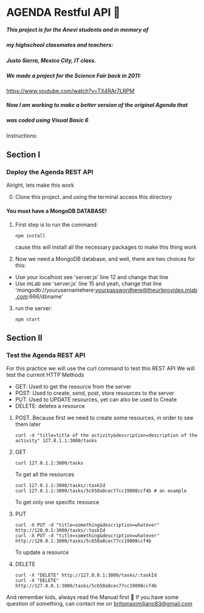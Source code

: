 # AGENDA Restful API 🤘

##### This project is for the Anevi students and in memory of 
##### my highschool classmates and teachers: 
##### Justo Sierra, Mexico City, IT class.
##### We made a project for the Science Fair back in 2011: 
https://www.youtube.com/watch?v=TX4RAr7LRPM
##### Now I am working to make a better version of the original Agenda that
##### was coded using Visual Basic 6


Instructions:

## Section I 
### Deploy the Agenda REST API

Alright, lets make this work

0. Clone this project. and using the terminal access this directory
#### You must have a MongoDB DATABASE!

1. First step is to run the command: 
    ```
    npm install
    ```
    cause this will install all the necessary packages to make this thing work

2. Now we need a MongoDB database, and well, there are two choices for this:
- Use your localhost
see 'server.js' line 12 and change that line
- Use mLab 
see 'server.js' line 15 and yeah, change that line
'mongodb://yourusernamehere:yourpasswordhere@theurlprovides.mlab.com:666/dbname'

3. run the server:
    ```
    npm start
    ```

## Section II 
### Test the Agenda REST API

For this practice we will use the curl command to test this REST API
We will test the current HTTP Methods
- GET: Used to get the resource from the server
- POST: Used to create, send, post, store resources to the server
- PUT: Used to UPDATE resources, yet can also be used to Create
- DELETE: deletes a resource

1. POST. Because first we need to create some resources, in order to see them later
    ```
    curl -d "title=title of the activity&description=description of the activity" 127.0.1.1:3000/tasks
    ```

2. GET
    ```
    curl 127.0.1.1:3000/tasks
    ```
    To get all the resources

    ```
    curl 127.0.1.1:3000/tasks/:taskId
    curl 127.0.1.1:3000/tasks/5c658a8cec77cc19008ccf4b # an example
    ```
    To get only one specific resource


3. PUT
    ```
    curl -X PUT -d "title=something&description=whatever" http://120.0.1:3000/tasks/:taskId
    curl -X PUT -d "title=something&description=whatever" http://120.0.1:3000/tasks/5c658a8cec77cc19008ccf4b
    ```
    To update a resource

4. DELETE
    ```
    curl -X "DELETE" http://127.0.0.1:3000/tasks/:taskId
    curl -X "DELETE" http://127.0.0.1:3000/tasks/5c658a8cec77cc19008ccf4b
    ```

And remember kids, always read the Manual first 🧐
If you have some question of something, can contact me on britomaximiliano83@gmail.com
